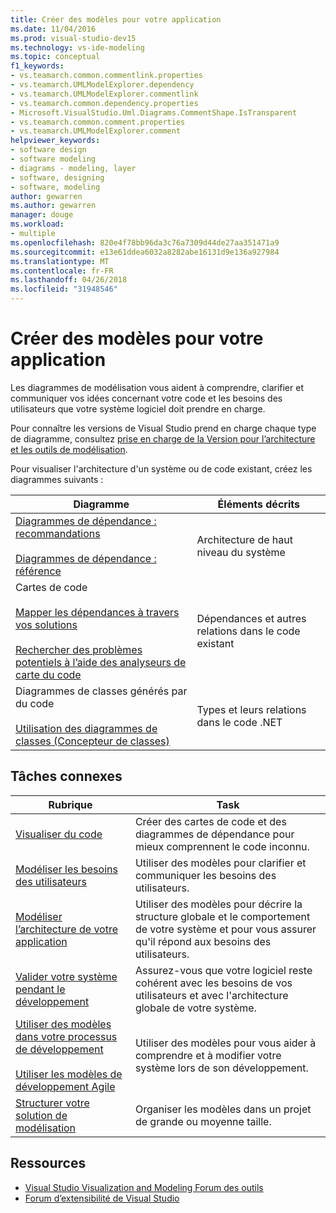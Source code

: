 ```yaml
---
title: Créer des modèles pour votre application
ms.date: 11/04/2016
ms.prod: visual-studio-dev15
ms.technology: vs-ide-modeling
ms.topic: conceptual
f1_keywords:
- vs.teamarch.common.commentlink.properties
- vs.teamarch.UMLModelExplorer.dependency
- vs.teamarch.UMLModelExplorer.commentlink
- vs.teamarch.common.dependency.properties
- Microsoft.VisualStudio.Uml.Diagrams.CommentShape.IsTransparent
- vs.teamarch.common.comment.properties
- vs.teamarch.UMLModelExplorer.comment
helpviewer_keywords:
- software design
- software modeling
- diagrams - modeling, layer
- software, designing
- software, modeling
author: gewarren
ms.author: gewarren
manager: douge
ms.workload:
- multiple
ms.openlocfilehash: 820e4f78bb96da3c76a7309d44de27aa351471a9
ms.sourcegitcommit: e13e61ddea6032a8282abe16131d9e136a927984
ms.translationtype: MT
ms.contentlocale: fr-FR
ms.lasthandoff: 04/26/2018
ms.locfileid: "31948546"
---
```

# <a name="create-models-for-your-app"></a>Créer des modèles pour votre application

Les diagrammes de modélisation vous aident à comprendre, clarifier et communiquer vos idées concernant votre code et les besoins des utilisateurs que votre système logiciel doit prendre en charge.

Pour connaître les versions de Visual Studio prend en charge chaque type de diagramme, consultez [prise en charge de la Version pour l’architecture et les outils de modélisation](../modeling/what-s-new-for-design-in-visual-studio.md#VersionSupport).

Pour visualiser l'architecture d'un système ou de code existant, créez les diagrammes suivants :

|**Diagramme**|**Éléments décrits**|
|-----------------|---------------|
|[Diagrammes de dépendance : recommandations](../modeling/layer-diagrams-guidelines.md)<br /><br /> [Diagrammes de dépendance : référence](../modeling/layer-diagrams-reference.md)|Architecture de haut niveau du système|
|Cartes de code<br /><br /> [Mapper les dépendances à travers vos solutions](../modeling/map-dependencies-across-your-solutions.md)<br /><br /> [Rechercher des problèmes potentiels à l’aide des analyseurs de carte du code](../modeling/find-potential-problems-using-code-map-analyzers.md)|Dépendances et autres relations dans le code existant|
|Diagrammes de classes générés par du code<br /><br /> [Utilisation des diagrammes de classes (Concepteur de classes)](../ide/working-with-class-diagrams-class-designer.md)|Types et leurs relations dans le code .NET|

## <a name="related-tasks"></a>Tâches connexes

|**Rubrique**|**Task**|
|---------------|--------------|
|[Visualiser du code](../modeling/visualize-code.md)|Créer des cartes de code et des diagrammes de dépendance pour mieux comprennent le code inconnu.|
|[Modéliser les besoins des utilisateurs](../modeling/model-user-requirements.md)|Utiliser des modèles pour clarifier et communiquer les besoins des utilisateurs.|
|[Modéliser l’architecture de votre application](../modeling/model-your-app-s-architecture.md)|Utiliser des modèles pour décrire la structure globale et le comportement de votre système et pour vous assurer qu'il répond aux besoins des utilisateurs.|
|[Valider votre système pendant le développement](../modeling/validate-your-system-during-development.md)|Assurez-vous que votre logiciel reste cohérent avec les besoins de vos utilisateurs et avec l'architecture globale de votre système.|
|[Utiliser des modèles dans votre processus de développement](../modeling/use-models-in-your-development-process.md)<br /><br /> [Utiliser les modèles de développement Agile](http://msdn.microsoft.com/592ac27c-3d3e-454a-9c38-b76658ed137f)|Utiliser des modèles pour vous aider à comprendre et à modifier votre système lors de son développement.|
|[Structurer votre solution de modélisation](../modeling/structure-your-modeling-solution.md)|Organiser les modèles dans un projet de grande ou moyenne taille.|

## <a name="resources"></a>Ressources

- [Visual Studio Visualization and Modeling Forum des outils](http://go.microsoft.com/fwlink/?LinkId=184720)
- [Forum d’extensibilité de Visual Studio](https://social.msdn.microsoft.com/Forums/vstudio/en-US/home?forum=vsx)
